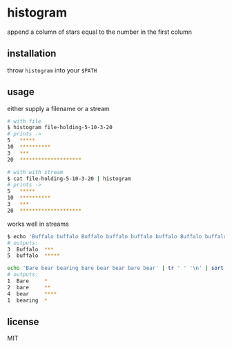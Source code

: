# histogram

append a column of stars equal to the number in the first column

## installation

throw `histogram` into your `$PATH`

## usage

either supply a filename or a stream

```bash
# with file
$ histogram file-holding-5-10-3-20
# prints ->
5   *****
10  **********
3   ***
20  ********************

# with with stream
$ cat file-holding-5-10-3-20 | histogram
# prints ->
5   *****
10  **********
3   ***
20  ********************
```

works well in streams

```bash
$ echo 'Buffalo buffalo Buffalo buffalo buffalo buffalo Buffalo buffalo' | tr ' ' '\n' | sort | uniq -c | ./histogram
# outputs:
3  Buffalo  ***
5  buffalo  *****
```

```bash
echo 'Bare bear bearing bare bear bear bare bear' | tr ' ' '\n' | sort | uniq -c | ./histogram
# outputs:
1  Bare     *
2  bare     **
4  bear     ****
1  bearing  *
```

## license

MIT

